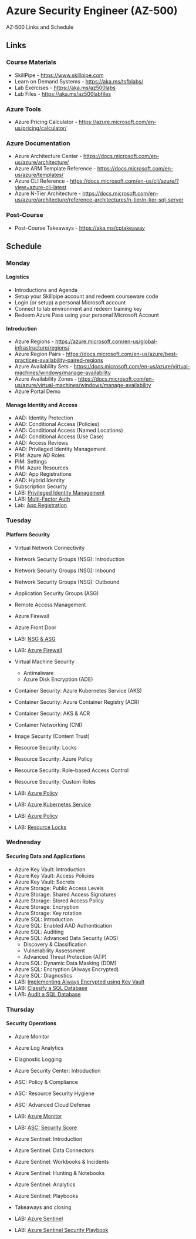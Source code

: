 # Azure Security Engineer (AZ-500)

AZ-500 Links and Schedule

## Links

### Course Materials

- SkillPipe - <https://www.skillpipe.com>
- Learn on Demand Systems - <https://aka.ms/tsfblabs/>
- Lab Exercises - <https://aka.ms/az500labs>
- Lab Files - <https://aka.ms/az500labfiles>

### Azure Tools

- Azure Pricing Calculator - <https://azure.microsoft.com/en-us/pricing/calculator/>

### Azure Documentation

- Azure Architecture Center - <https://docs.microsoft.com/en-us/azure/architecture/>
- Azure ARM Template Reference - <https://docs.microsoft.com/en-us/azure/templates/>
- Azure CLI Reference - <https://docs.microsoft.com/en-us/cli/azure/?view=azure-cli-latest>
- Azure N-Tier Architecture - <https://docs.microsoft.com/en-us/azure/architecture/reference-architectures/n-tier/n-tier-sql-server>

### Post-Course

- Post-Course Takeaways - <https://aka.ms/cptakeaway>

## Schedule

### Monday 

#### Logistics
- Introductions and Agenda
- Setup your Skillpipe account and redeem courseware code
- Login (or setup) a personal Microsoft account
- Connect to lab environment and redeem training key
- Redeem Azure Pass using your personal Microsoft Account

#### Introduction

- Azure Regions - <https://azure.microsoft.com/en-us/global-infrastructure/regions/>
- Azure Region Pairs - <https://docs.microsoft.com/en-us/azure/best-practices-availability-paired-regions>
- Azure Availability Sets - <https://docs.microsoft.com/en-us/azure/virtual-machines/windows/manage-availability>
- Azure Availability Zones - <https://docs.microsoft.com/en-us/azure/virtual-machines/windows/manage-availability>
- Azure Portal Demo

#### Manage Identity and Access

- AAD: Identity Protection
- AAD: Conditional Access (Policies)
- AAD: Conditional Access (Named Locations)
- AAD: Conditional Access (Use Case)
- AAD: Access Reviews
- AAD: Privileged Identity Management
- PIM: Azure AD Roles
- PIM: Settings
- PIM: Azure Resources
- AAD: App Registrations
- AAD: Hybrid Identity
- Subscription Security
- LAB: [Privileged Identity Management](https://github.com/MicrosoftLearning/AZ-500-Azure-Security/blob/master/Instructions/Labs/Module_1/LAB_01_PIM.md "Lab instructions")
- LAB: [Multi-Factor Auth](https://github.com/MicrosoftLearning/AZ-500-Azure-Security/blob/master/Instructions/Labs/Module_1/LAB_03_MFA.md)
- Lab: [App Registration](https://github.com/MicrosoftLearning/AZ-500-Azure-Security/blob/master/Instructions/Labs/Module_1/LAB_04_App_Registration.md)

### Tuesday 

#### Platform Security

- Virtual Network Connectivity
- Network Security Groups (NSG): Introduction
- Network Security Groups (NSG): Inbound
- Network Security Groups (NSG): Outbound
- Application Security Groups (ASG)
- Remote Access Management
- Azure Firewall
- Azure Front Door
- LAB: [NSG & ASG](https://github.com/MicrosoftLearning/AZ-500-Azure-Security/blob/master/Instructions/Labs/Module_2/LAB_05_NSGs.md "Lab instructions")
- LAB: [Azure Firewall](https://github.com/MicrosoftLearning/AZ-500-Azure-Security/blob/master/Instructions/Labs/Module_2/LAB_12_Azure%20Firewall.md "Lab instructions")

- Virtual Machine Security
    - Antimalware
    - Azure Disk Encryption (ADE)
- Container Security: Azure Kubernetes Service (AKS)
- Container Security: Azure Container Registry (ACR)
- Container Security: AKS & ACR
- Container Networking (CNI)
- Image Security (Content Trust)
- Resource Security: Locks
- Resource Security: Azure Policy
- Resource Security: Role-based Access Control
- Resource Security: Custom Roles
- LAB: [Azure Policy](https://github.com/MicrosoftLearning/AZ-500-Azure-Security/blob/master/Instructions/Labs/Module_1/LAB_07_Azure_Policy.md "Lab instructions")
- LAB: [Azure Kubernetes Service](https://github.com/MicrosoftLearning/AZ-500-Azure-Security/blob/master/Instructions/Labs/Module_2/LAB_03_Create%20a%20Kubernetes%20Cluster.md "Lab instructions")
- LAB: [Azure Policy](https://github.com/MicrosoftLearning/AZ-500-Azure-Security/blob/master/Instructions/Labs/Module_1/LAB_07_Azure_Policy.md)
- LAB: [Resource Locks](https://github.com/MicrosoftLearning/AZ-500-Azure-Security/blob/master/Instructions/Labs/Module_1/LAB_08_Azure_Locks.md)

### Wednesday 

#### Securing Data and Applications

- Azure Key Vault: Introduction
- Azure Key Vault: Access Policies
- Azure Key Vault: Secrets
- Azure Storage: Public Access Levels
- Azure Storage: Shared Access Signatures
- Azure Storage: Stored Access Policy
- Azure Storage: Encryption
- Azure Storage: Key rotation
- Azure SQL: Introduction
- Azure SQL: Enabled AAD Authentication
- Azure SQL: Auditing
- Azure SQL: Advanced Data Security (ADS)
    - Discovery & Classification
    - Vulnerability Assessment
    - Advanced Threat Protection (ATP)
- Azure SQL: Dynamic Data Masking (DDM)
- Azure SQL: Encryption (Always Encrypted)
- Azure SQL: Diagnostics
- LAB: [Implementing Always Encrypted using Key Vault](https://github.com/MicrosoftLearning/AZ-500-Azure-Security/blob/master/Instructions/Labs/Module_1/LAB_02_Key_Vault.md "Lab instructions")
- LAB: [Classify a SQL Database](https://github.com/MicrosoftLearning/AZ-500-Azure-Security/blob/master/Instructions/Labs/Module_3/LAB_01_Classify%20a%20SQL%20Database.md)
- LAB: [Audit a SQL Database](https://github.com/MicrosoftLearning/AZ-500-Azure-Security/blob/master/Instructions/Labs/Module_3/LAB_02_Auditing%20a%20Database.md)


### Thursday 

#### Security Operations

- Azure Monitor
- Azure Log Analytics
- Diagnostic Logging
- Azure Security Center: Introduction
- ASC: Policy & Compliance
- ASC: Resource Security Hygiene
- ASC: Advanced Cloud Defense
- LAB: [Azure Monitor](https://github.com/MicrosoftLearning/AZ-500-Azure-Security/blob/master/Instructions/Labs/Module_4/LAB_01_Azure%20Monitor.md "Lab instructions")
- LAB: [ASC: Security Score](https://github.com/MicrosoftLearning/AZ-500-Azure-Security/blob/master/Instructions/Labs/Module_4/LAB_07_Secure%20score%20in%20Azure%20Security%20Center.md)

- Azure Sentinel: Introduction
- Azure Sentinel: Data Connectors
- Azure Sentinel: Workbooks & Incidents
- Azure Sentinel: Hunting & Notebooks
- Azure Sentinel: Analytics
- Azure Sentinel: Playbooks
- Takeaways and closing
- LAB: [Azure Sentinel](https://github.com/MicrosoftLearning/AZ-500-Azure-Security/blob/master/Instructions/Labs/Module_4/LAB_04_Azure%20Sentinel.md)
- LAB: [Azure Sentinel Security Playbook](https://github.com/MicrosoftLearning/AZ-500-Azure-Security/blob/master/Instructions/Labs/Module_4/LAB_06_Security%20Playbook%20in%20Azure%20Sentinel.md)
